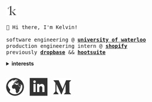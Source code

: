 <p>
  <img src="https://raw.githubusercontent.com/0kzh/0kzh/master/logo.svg" width="32px">
  <br><br>
  <samp>
  👋 Hi there, I'm Kelvin!<br><br>
  software engineering @ <b><a href="https://uwaterpoo.ca">university of waterloo</a></b><br>
  production engineering intern @ <b><a href="https://shopify.com">shopify</a></b><br>
  previously <b><a href="https://dropbase.io">dropbase</a></b> && <b><a href="https://hootsuite.com">hootsuite</a></b>
  </samp>
</p>

<details>
  <summary><b>interests</b></summary>
  <br>
  <samp>
  <ul>
    <li><a href="https://kelvinzhang.ca/photo/">photography</a> 📸</li>
    <li><a href="https://kelvinzhang.ca/work">building things</a> 🛠</li>
    <li>non-fiction 📕</li>
    <li>weightlifting & tennis 🏋🏻‍♂️</li>
    <li>coffee ☕️</li>
  </ul>
  </samp>
</details>
<br>

[![kelvinzhang.ca](https://raw.githubusercontent.com/0kzh/0kzh/master/website.svg)](https://kelvinzhang.ca/)
&nbsp;&nbsp;
[![linkedin](https://raw.githubusercontent.com/0kzh/0kzh/master/linkedin.svg)](https://linkedin.com/in/kelvin-zhang/)
&nbsp;&nbsp;
[![medium](https://raw.githubusercontent.com/0kzh/0kzh/master/medium.svg)](https://medium.com/@0kzh)
